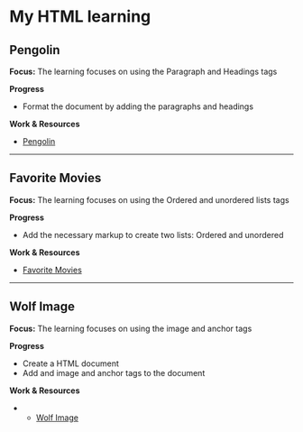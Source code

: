 # My HTML learning

## Pengolin
**Focus:** The learning focuses on using the Paragraph and Headings tags

**Progress**

- Format the document by adding the paragraphs and headings

**Work & Resources**

- [Pengolin](https://github.com/4zwazo/web-development-bootcamp/tree/main/1-html/exercises/1-pengolin/index.html)

---

## Favorite Movies
**Focus:** The learning focuses on using the Ordered and unordered lists tags

**Progress**

- Add the necessary markup to create two lists: Ordered and unordered

**Work & Resources**

- [Favorite Movies](https://github.com/4zwazo/web-development-bootcamp/tree/main/1-html/exercises/2-favorite-movies/index.html)

---

## Wolf Image
**Focus:** The learning focuses on using the image and anchor tags

**Progress**

- Create a HTML document
- Add and image and anchor tags to the document

**Work & Resources**

- - [Wolf Image](https://github.com/4zwazo/web-development-bootcamp/tree/main/1-html/exercises/3-wolf-images/index.html)